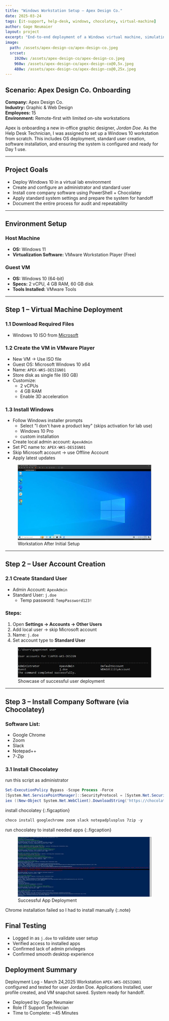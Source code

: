 ```yaml
---
title: "Windows Workstation Setup – Apex Design Co."
date: 2025-03-24
tags: [it-support, help-desk, windows, chocolatey, virtual-machine]
author: Gage Neumaier
layout: project 
excerpt: "End-to-end deployment of a Windows virtual machine, simulating a Help Desk scenario at a small design company."
image: 
  path: /assets/apex-design-co/apex-design-co.jpeg
  srcset:
    1920w: /assets/apex-design-co/apex-design-co.jpeg
    960w: /assets/apex-design-co/apex-design-co@0,5x.jpeg
    480w: /assets/apex-design-co/apex-design-co@0,25x.jpeg
---
```


## Scenario: Apex Design Co. Onboarding

**Company:** Apex Design Co.  
**Industry:** Graphic & Web Design  
**Employees:** 15  
**Environment:** Remote-first with limited on-site workstations

Apex is onboarding a new in-office graphic designer, *Jordan Doe*. As the Help Desk Technician, I was assigned to set up a Windows 10 workstation from scratch. This includes OS deployment, standard user creation, software installation, and ensuring the system is configured and ready for Day 1 use.

---

## Project Goals

- Deploy Windows 10 in a virtual lab environment
- Create and configure an administrator and standard user
- Install core company software using PowerShell + Chocolatey
- Apply standard system settings and prepare the system for handoff
- Document the entire process for audit and repeatability

---

## Environment Setup

### Host Machine
- **OS:** Windows 11
- **Virtualization Software:** VMware Workstation Player (Free)

### Guest VM
- **OS:** Windows 10 (64-bit)
- **Specs:** 2 vCPU, 4 GB RAM, 60 GB disk
- **Tools Installed:** VMware Tools

---

## Step 1 – Virtual Machine Deployment

### 1.1 Download Required Files
- Windows 10 ISO from [Microsoft](https://www.microsoft.com/software-download/windows10)

### 1.2 Create the VM in VMware Player
- New VM → Use ISO file
- Guest OS: Microsoft Windows 10 x64
- Name: `APEX-WKS-DESIGN01`
- Store disk as single file (60 GB)
- Customize:
  - 2 vCPUs
  - 4 GB RAM
  - Enable 3D acceleration

### 1.3 Install Windows
- Follow Windows installer prompts
  - Select "I don't have a product key" (skips activation for lab use)
  - Windows 10 Pro
  - custom installation
- Create local admin account: `ApexAdmin`
- Set PC name to: `APEX-WKS-DESIGN01`
- Skip Microsoft account → use Offline Account
- Apply latest updates

<figure>
  <img src="/assets/apex-design-co/deployment/clean-install.JPG" alt="Workstation Setup Screenshot">
  <figcaption>Workstation After Initial Setup</figcaption>
</figure>

---

## Step 2 – User Account Creation

### 2.1 Create Standard User
- Admin Account: `ApexAdmin`
- Standard User: `j.doe`
  - Temp password: `TempPassword123!`

### Steps:
1. Open **Settings → Accounts → Other Users**
2. Add local user → skip Microsoft account
3. Name: `j.doe`
4. Set account type to **Standard User**

<figure>
  <img src="/assets/apex-design-co/deployment/user-account-creation.JPG" alt="User Deployment">
  <figcaption>Showcase of successful user deployment</figcaption>
</figure>

---

## Step 3 – Install Company Software (via Chocolatey)

### Software List:
- Google Chrome
- Zoom
- Slack
- Notepad++
- 7-Zip

### 3.1 Install Chocolatey
run this script as administrator
~~~powershell
Set-ExecutionPolicy Bypass -Scope Process -Force
[System.Net.ServicePointManager]::SecurityProtocol = [System.Net.SecurityProtocolType]::Tls12
iex ((New-Object System.Net.WebClient).DownloadString('https://chocolatey.org/install.ps1'))
~~~

install chocolatey
{:.figcaption}

~~~powershell
choco install googlechrome zoom slack notepadplusplus 7zip -y
~~~

run chocolatey to install needed apps
{:.figcaption}

<figure>
  <img src="/assets/apex-design-co/deployment/chocolatey-deployment.JPG" alt="App Installation">
  <figcaption>Successful App Deployment</figcaption>
</figure>

Chrome installation failed so I had to install manually
{:.note}

## Final Testing
- Logged in as `j.doe` to validate user setup
- Verified access to installed apps
- Confirmed lack of admin privileges
- Confirmed smooth desktop experience

## Deployment Summary
Deployment Log - March 24,2025
Workstation `APEX-WKS-DESIGN01` configured and tested for user Jordan Doe.
Applications Installed, user profile created, and VM snapchot saved.
System ready for handoff.
- Deployed by: Gage Neumaier
- Role IT Support Technician
- Time to Complete: ~45 Minutes
